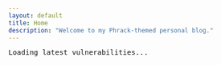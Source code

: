 ```yaml
---
layout: default
title: Home
description: "Welcome to my Phrack-themed personal blog."
---
```




<pre id="cve-list">Loading latest vulnerabilities...</pre>


<script src="assets/js/api.js"></script>

